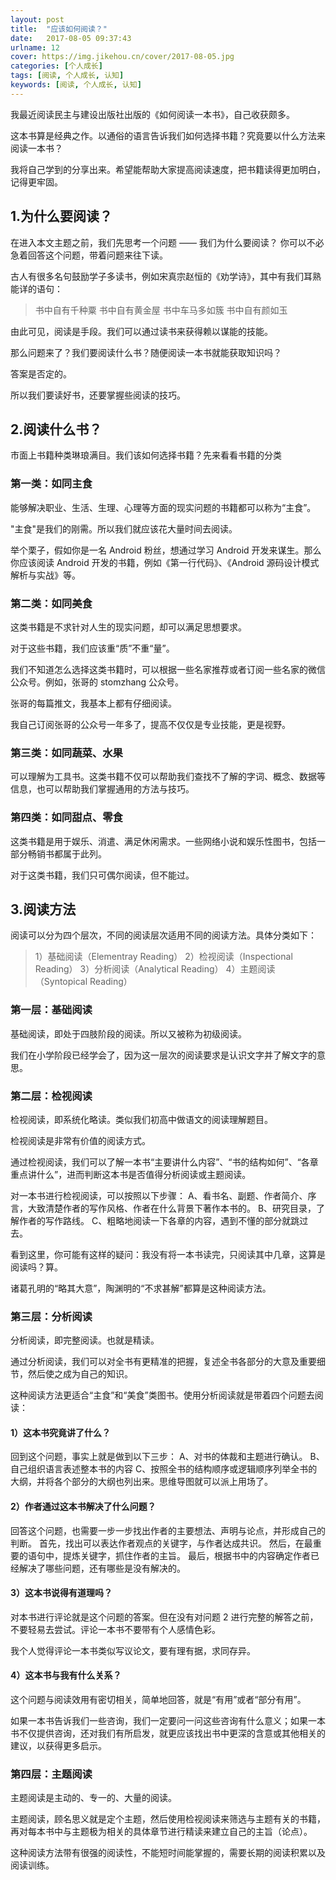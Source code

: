 ```yaml
---
layout: post
title:  "应该如何阅读？"
date:   2017-08-05 09:37:43
urlname: 12
cover: https://img.jikehou.cn/cover/2017-08-05.jpg
categories: [个人成长]
tags: [阅读, 个人成长, 认知]
keywords: [阅读, 个人成长, 认知]
---
```

我最近阅读民主与建设出版社出版的《如何阅读一本书》，自己收获颇多。

这本书算是经典之作。以通俗的语言告诉我们如何选择书籍？究竟要以什么方法来阅读一本书？

我将自己学到的分享出来。希望能帮助大家提高阅读速度，把书籍读得更加明白，记得更牢固。
<!-- more -->
## 1.为什么要阅读？
在进入本文主题之前，我们先思考一个问题 —— 我们为什么要阅读？
你可以不必急着回答这个问题，带着问题来往下读。

古人有很多名句鼓励学子多读书，例如宋真宗赵恒的《劝学诗》，其中有我们耳熟能详的语句：
> 书中自有千种粟
书中自有黄金屋
书中车马多如簇
书中自有颜如玉

由此可见，阅读是手段。我们可以通过读书来获得赖以谋能的技能。

那么问题来了？我们要阅读什么书？随便阅读一本书就能获取知识吗？

答案是否定的。

所以我们要读好书，还要掌握些阅读的技巧。

## 2.阅读什么书？
市面上书籍种类琳琅满目。我们该如何选择书籍？先来看看书籍的分类

### 第一类：如同主食

能够解决职业、生活、生理、心理等方面的现实问题的书籍都可以称为“主食”。

"主食"是我们的刚需。所以我们就应该花大量时间去阅读。

举个栗子，假如你是一名 Android 粉丝，想通过学习 Android 开发来谋生。那么你应该阅读 Android 开发的书籍，例如《第一行代码》、《Android 源码设计模式解析与实战》等。

### 第二类：如同美食

这类书籍是不求针对人生的现实问题，却可以满足思想要求。

对于这些书籍，我们应该重“质”不重“量”。

我们不知道怎么选择这类书籍时，可以根据一些名家推荐或者订阅一些名家的微信公众号。例如，张哥的 stomzhang 公众号。

张哥的每篇推文，我基本上都有仔细阅读。

我自己订阅张哥的公众号一年多了，提高不仅仅是专业技能，更是视野。

### 第三类：如同蔬菜、水果

可以理解为工具书。这类书籍不仅可以帮助我们查找不了解的字词、概念、数据等信息，也可以帮助我们掌握通用的方法与技巧。

### 第四类：如同甜点、零食

这类书籍是用于娱乐、消遣、满足休闲需求。一些网络小说和娱乐性图书，包括一部分畅销书都属于此列。

对于这类书籍，我们只可偶尔阅读，但不能过。


## 3.阅读方法
阅读可以分为四个层次，不同的阅读层次适用不同的阅读方法。具体分类如下：
> 1）基础阅读（Elementray Reading）
> 2）检视阅读（Inspectional Reading）
> 3）分析阅读（Analytical Reading）
> 4）主题阅读（Syntopical Reading）


### 第一层：基础阅读
基础阅读，即处于四肢阶段的阅读。所以又被称为初级阅读。

我们在小学阶段已经学会了，因为这一层次的阅读要求是认识文字并了解文字的意思。

### 第二层：检视阅读
检视阅读，即系统化略读。类似我们初高中做语文的阅读理解题目。

检视阅读是非常有价值的阅读方式。

通过检视阅读，我们可以了解一本书“主要讲什么内容”、“书的结构如何”、“各章重点讲什么”，进而判断这本书是否值得分析阅读或主题阅读。

对一本书进行检视阅读，可以按照以下步骤：
A、看书名、副题、作者简介、序言，大致清楚作者的写作风格、作者在什么背景下著作本书的。
B、研究目录，了解作者的写作路线。
C、粗略地阅读一下各章的内容，遇到不懂的部分就跳过去。

看到这里，你可能有这样的疑问：我没有将一本书读完，只阅读其中几章，这算是阅读吗？算。

诸葛孔明的“略其大意”，陶渊明的“不求甚解”都算是这种阅读方法。

### 第三层：分析阅读
分析阅读，即完整阅读。也就是精读。

通过分析阅读，我们可以对全书有更精准的把握，复述全书各部分的大意及重要细节，然后使之成为自己的知识。

这种阅读方法更适合“主食”和“美食”类图书。使用分析阅读就是带着四个问题去阅读：


#### 1）这本书究竟讲了什么？ 

回到这个问题，事实上就是做到以下三步：
A、对书的体裁和主题进行确认。
B、自己组织语言表述整本书的内容
C、按照全书的结构顺序或逻辑顺序列举全书的大纲，并将各个部分的大纲也列出来。思维导图就可以派上用场了。


#### 2）作者通过这本书解决了什么问题？ 


回答这个问题，也需要一步一步找出作者的主要想法、声明与论点，并形成自己的判断。
首先，找出可以表达作者观点的关键字，与作者达成共识。
然后，在最重要的语句中，提炼关键字，抓住作者的主旨。
最后，根据书中的内容确定作者已经解决了哪些问题，还有哪些是没有解决的。


#### 3）这本书说得有道理吗？

对本书进行评论就是这个问题的答案。但在没有对问题 2 进行完整的解答之前，不要轻易去尝试。评论一本书不要带有个人感情色彩。

我个人觉得评论一本书类似写议论文，要有理有据，求同存异。


#### 4）这本书与我有什么关系？

这个问题与阅读效用有密切相关，简单地回答，就是“有用”或者“部分有用”。

如果一本书告诉我们一些咨询，我们一定要问一问这些咨询有什么意义；如果一本书不仅提供咨询，还对我们有所启发，就更应该找出书中更深的含意或其他相关的建议，以获得更多启示。

### 第四层：主题阅读

主题阅读是主动的、专一的、大量的阅读。

主题阅读，顾名思义就是定个主题，然后使用检视阅读来筛选与主题有关的书籍，再对每本书中与主题极为相关的具体章节进行精读来建立自己的主旨（论点）。

这种阅读方法带有很强的阅读性，不能短时间能掌握的，需要长期的阅读积累以及阅读训练。
